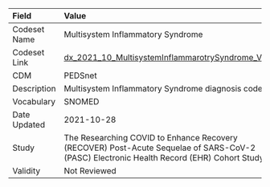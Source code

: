 |Field        |Value                                                                                                                                    |
|:------------|:----------------------------------------------------------------------------------------------------------------------------------------|
|Codeset Name |Multisystem Inflammatory Syndrome                                                                                                        |
|Codeset Link |[dx_2021_10_MultisystemInflammarotrySyndrome_V1.csv](https://github.com/PEDSnet/Variable-Dictionary/blob/main/conditions/dx_2021_10_MultisystemInflammarotrySyndrome_V1.csv.csv)|
|CDM          |PEDSnet                                                                                                                                  |
|Description  |Multisystem Inflammatory Syndrome diagnosis codes                                                                                        |
|Vocabulary   |SNOMED                                                                                                                                   |
|Date Updated |2021-10-28                                                                                                                               |
|Study        |The Researching COVID to Enhance Recovery (RECOVER) Post-Acute Sequelae of SARS-CoV-2 (PASC) Electronic Health Record (EHR) Cohort Study |
|Validity     |Not Reviewed                                                                                                                             |
